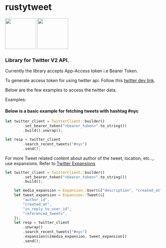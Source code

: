 # rustytweet

<span>
<img src="https://www.rust-lang.org/static/images/rust-social.jpg" height=100>
<img src="https://upload.wikimedia.org/wikipedia/sco/9/9f/Twitter_bird_logo_2012.svg" height=100>
</span>
</br>

### Library for Twitter V2 API.

Currently the library accepts App-Access token i.e Bearer Token.

To generate access token for using twitter api. Follow this [twitter dev link](https://developer.twitter.com/en/docs/authentication/oauth-2-0/application-only).

Below are the few examples to access the twitter data.

Examples:

#### Below is a basic example for fetching tweets with hashtag **#nyc**

```rust
let twitter_client = TwitterClient::builder()
        .set_bearer_token("<bearer_token>".to_string())
        .build().unwrap();

let resp = twitter_client
        .search_recent_tweets("#nyc")
        .send();

```

For more Tweet related content about author of the tweet, location, etc..,. use expansions. Refer to [Twitter Expansions](https://developer.twitter.com/en/docs/twitter-api/expansions)

```rust
let twitter_client = TwitterClient::builder()
        .set_bearer_token("<bearer_token>".to_string())
        .build();

    let media_expansion = Expansion::User(&["description", "created_at", "location"]);
    let tweet_expansion = Expansion::Tweet(&[
        "author_id",
        "created_at",
        "in_reply_to_user_id",
        "referenced_tweets",
    ]);
    let resp = twitter_client
        .unwrap()
        .search_recent_tweets("#nyc")
        .expansion(&[media_expansion, tweet_expansion])
        .send();
```
